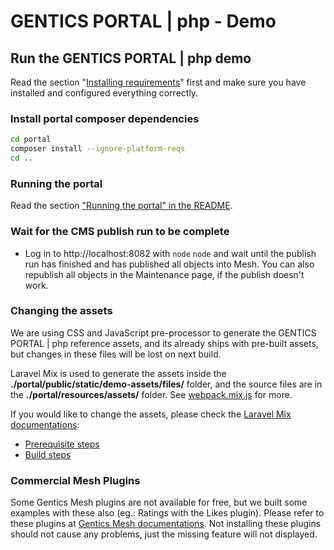 # GENTICS PORTAL | php - Demo

## Run the GENTICS PORTAL | php demo

Read the section "[Installing requirements](README.md#requirements)" first and make sure you have installed and configured everything correctly.

### Install portal composer dependencies

```bash
cd portal
composer install --ignore-platform-reqs
cd ..
```

### Running the portal

Read the section ["Running the portal" in the README](README.md#running-the-portal).

### Wait for the CMS publish run to be complete

* Log in to http://localhost:8082 with `node` `node` and wait until the publish run has finished and has published all objects into Mesh. You can also republish all objects in the Maintenance page, if the publish doesn't work.

### Changing the assets

We are using CSS and JavaScript pre-processor to generate the GENTICS PORTAL | php reference assets, and its already
ships with pre-built assets, but changes in these files will be lost on next build.

Laravel Mix is used to generate the assets inside the **./portal/public/static/demo-assets/files/** folder, and the
source files are in the **./portal/resources/assets/** folder. See [webpack.mix.js](portal/webpack.mix.js) for more.

If you would like to change the assets, please check the [Laravel Mix documentations](https://laravel.com/docs/5.8/mix):

* [Prerequisite steps](https://laravel.com/docs/5.8/mix#installation)
* [Build steps](https://laravel.com/docs/5.8/mix#running-mix)

### Commercial Mesh Plugins

Some Gentics Mesh plugins are not available for free, but we built some examples with these also (eg.: Ratings with the
Likes plugin). Please refer to these plugins at [Gentics Mesh documentations](https://getmesh.io/docs/plugins/#_commercial_plugins).
Not installing these plugins should not cause any problems, just the missing feature will not displayed.